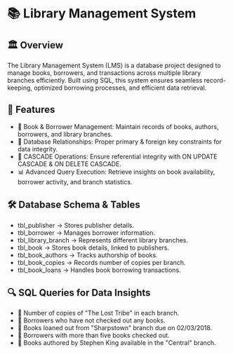 # 📚 Library Management System
## 🏛️ Overview
The Library Management System (LMS) is a database project designed to manage books, borrowers, and transactions across multiple library branches efficiently. Built using SQL, this system ensures seamless record-keeping, optimized borrowing processes, and efficient data retrieval.

## 🔹 Features
- 📖 Book & Borrower Management: Maintain records of books, authors, borrowers, and library branches.
- 🔗 Database Relationships: Proper primary & foreign key constraints for data integrity.
- 🔄 CASCADE Operations: Ensure referential integrity with ON UPDATE CASCADE & ON DELETE CASCADE.
- 📊 Advanced Query Execution: Retrieve insights on book availability, borrower activity, and branch statistics.
## 🛠 Database Schema & Tables
- tbl_publisher → Stores publisher details.
- tbl_borrower → Manages borrower information.
- tbl_library_branch → Represents different library branches.
- tbl_book → Stores book details, linked to publishers.
- tbl_book_authors → Tracks authorship of books.
- tbl_book_copies → Records number of copies per branch.
- tbl_book_loans → Handles book borrowing transactions.
## 🔍 SQL Queries for Data Insights
- 📌 Number of copies of "The Lost Tribe" in each branch.
- 📌 Borrowers who have not checked out any books.
- 📌 Books loaned out from "Sharpstown" branch due on 02/03/2018.
- 📌 Borrowers with more than five books checked out.
- 📌 Books authored by Stephen King available in the "Central" branch.
